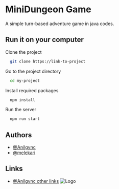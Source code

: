 
# MiniDungeon Game

A simple turn-based adventure game in java codes.


## Run it on your computer

Clone the project

```bash
  git clone https://link-to-project
```

Go to the project directory

```bash
  cd my-project
```

Install required packages

```bash
  npm install
```

Run the server

```bash
  npm run start
```

  
## Authors

- [@Anilgvnc](https://github.com/Anilgvnc)
- [@melekari](https://github.com/melekari)
  
## Links
- [@Anilgvnc other links](https://linktr.ee/LordOFDead)
![Logo](https://cdn.discordapp.com/attachments/827890118978830397/827890268212035594/LODforestlogo.jpg)

    
